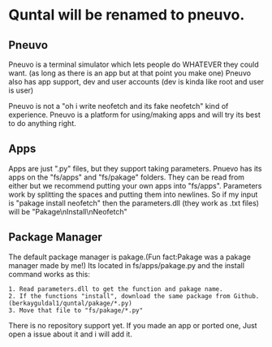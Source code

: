 # Quntal will be renamed to pneuvo.

## Pneuvo
Pneuvo is a terminal simulator which lets people do WHATEVER they could want. (as long as there is an app but at that point you make one)
Pneuvo also has app support, dev and user accounts (dev is kinda like root and user is user)

Pneuvo is not a "oh i write neofetch and its fake neofetch" kind of experience.
Pneuvo is a platform for using/making apps and will try its best to do anything right.

## Apps

Apps are just ".py" files, but they support taking parameters. Pnuevo has its apps on the "fs/apps" and "fs/pakage" folders.
They can be read from either but we recommend putting your own apps into "fs/apps".
Parameters work by splitting the spaces and putting them into newlines.
So if my input is "pakage install neofetch" then the parameters.dll (they work as .txt files) will be "Pakage\nInstall\nNeofetch" 

## Package Manager

The default package manager is pakage.(Fun fact:Pakage was a pakage manager made by me!)
Its located in fs/apps/pakage.py and the install command works as this:

    1. Read parameters.dll to get the function and pakage name.
    2. If the functions "install", download the same package from Github. (berkayguldal1/quntal/pakage/*.py)
    3. Move that file to "fs/pakage/*.py"
    
There is no repository support yet. If you made an app or ported one, Just open a issue about it and i will add it.
    
